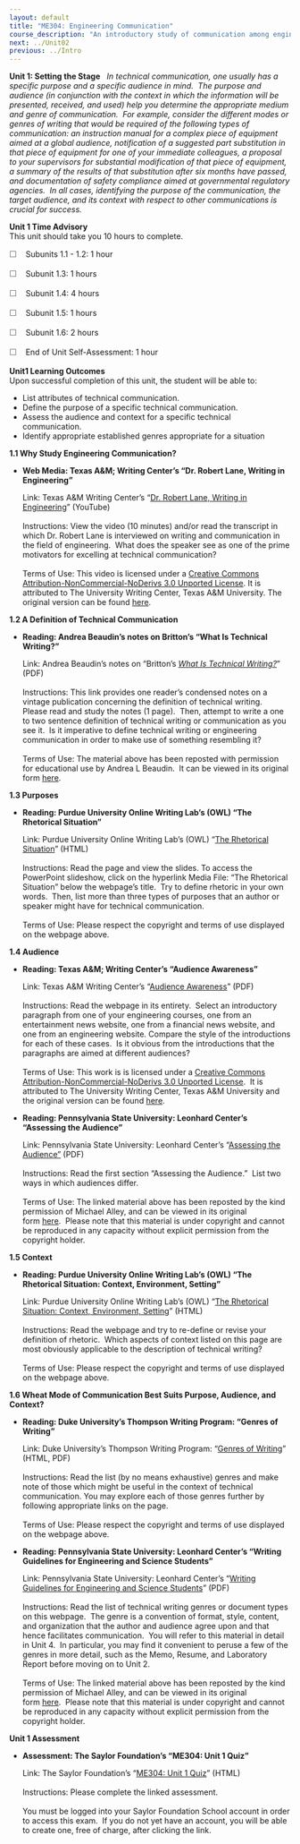 ```yaml
---
layout: default
title: "ME304: Engineering Communication"
course_description: "An introductory study of communication among engineers, with particular attention to the rules of grammar and punctuation, the typical formats for letters, reports, and proposals, tools for collaborative writing, plagiarism and intellectual property, and writing a laboratory report."
next: ../Unit02
previous: ../Intro
---
```

**Unit 1: Setting the Stage** <span id="1"></span> 
*In technical communication, one usually has a specific purpose and a
specific audience in mind.  The purpose and audience (in conjunction
with the context in which the information will be presented, received,
and used) help you determine the appropriate medium and genre of
communication.  For example, consider the different modes or genres of
writing that would be required of the following types of communication:
an instruction manual for a complex piece of equipment aimed at a global
audience, notification of a suggested part substitution in that piece of
equipment for one of your immediate colleagues, a proposal to your
supervisors for substantial modification of that piece of equipment, a
summary of the results of that substitution after six months have
passed, and documentation of safety compliance aimed at governmental
regulatory agencies.  In all cases, identifying the purpose of the
communication, the target audience, and its context with respect to
other communications is crucial for success.*

**Unit 1 Time Advisory**  
This unit should take you 10 hours to complete.  
  
 <span
style="color: rgb(85, 85, 85); font-family: 'Myriad Pro', 'Gill Sans', 'Gill Sans MT', Calibri, sans-serif; font-size: 14.545454025268555px; line-height: 21px; -webkit-text-size-adjust: none;">☐
   </span>Subunits 1.1 - 1.2: 1 hour  
  
 <span
style="color: rgb(85, 85, 85); font-family: 'Myriad Pro', 'Gill Sans', 'Gill Sans MT', Calibri, sans-serif; font-size: 14.545454025268555px; line-height: 21px; -webkit-text-size-adjust: none;">☐
   </span>Subunit 1.3: 1 hours  
  
 <span
style="color: rgb(85, 85, 85); font-family: 'Myriad Pro', 'Gill Sans', 'Gill Sans MT', Calibri, sans-serif; font-size: 14.545454025268555px; line-height: 21px; -webkit-text-size-adjust: none;">☐
   </span>Subunit 1.4: 4 hours  
  
 <span
style="color: rgb(85, 85, 85); font-family: 'Myriad Pro', 'Gill Sans', 'Gill Sans MT', Calibri, sans-serif; font-size: 14.545454025268555px; line-height: 21px; -webkit-text-size-adjust: none;">☐
   </span>Subunit 1.5: 1 hours  
  
 <span
style="color: rgb(85, 85, 85); font-family: 'Myriad Pro', 'Gill Sans', 'Gill Sans MT', Calibri, sans-serif; font-size: 14.545454025268555px; line-height: 21px; -webkit-text-size-adjust: none;">☐
   </span>Subunit 1.6: 2 hours  
  
 <span
style="color: rgb(85, 85, 85); font-family: 'Myriad Pro', 'Gill Sans', 'Gill Sans MT', Calibri, sans-serif; font-size: 14.545454025268555px; line-height: 21px; -webkit-text-size-adjust: none;">☐
   </span>End of Unit Self-Assessment: 1 hour

**Unit1 Learning Outcomes**  
Upon successful completion of this unit, the student will be able to:
-   List attributes of technical communication.
-   Define the purpose of a specific technical communication.
-   Assess the audience and context for a specific technical
    communication.
-   Identify appropriate established genres appropriate for a situation

**1.1 Why Study Engineering Communication?** <span id="1.1"></span> 
-   **Web Media: Texas A&M; Writing Center’s “Dr. Robert Lane, Writing
    in Engineering”**

    Link: Texas A&M Writing Center’s “[Dr. Robert Lane, Writing in
    Engineering](http://www.youtube.com/watch?v=eNTBbvIq1C4)”
    (YouTube)  
        
     Instructions: View the video (10 minutes) and/or read the
    transcript in which Dr. Robert Lane is interviewed on writing and
    communication in the field of engineering.  What does the speaker
    see as one of the prime motivators for excelling at technical
    communication?  
        
     Terms of Use: This video is licensed under a [Creative Commons
    Attribution-NonCommercial-NoDerivs 3.0 Unported
    License](http://creativecommons.org/licenses/by-nc-nd/3.0/). It is
    attributed to The University Writing Center, Texas A&M University.
    The original version can be found
    [here](http://writingcenter.tamu.edu/2010/podcasts/write-right/dr-robert-lane-writing-in-engineering/).

**1.2 A Definition of Technical Communication** <span id="1.2"></span> 
-   **Reading: Andrea Beaudin’s notes on Britton’s “What Is Technical
    Writing?”**

    Link: Andrea Beaudin’s notes on “Britton’s [*What Is Technical
    Writing?*](https://resources.saylor.org/archived/wp-content/uploads/2011/07/ME304-1.2.pdf)”
    (PDF)  
        
     Instructions: This link provides one reader’s condensed notes on a
    vintage publication concerning the definition of technical writing. 
    Please read and study the notes (1 page).  Then, attempt to write a
    one to two sentence definition of technical writing or communication
    as you see it.  Is it imperative to define technical writing or
    engineering communication in order to make use of something
    resembling it?  
        
     Terms of Use: The material above has been reposted with permission
    for educational use by Andrea L Beaudin.  It can be viewed in its
    original
    form [here](http://www.abeaudin.com/index.php?option=com_content&view=article&id=32:britton-qwhat-is-technical-writingq&catid=7:annotated-bibliography&Itemid=5:).

**1.3 Purposes** <span id="1.3"></span> 
-   **Reading: Purdue University Online Writing Lab’s (OWL) “The
    Rhetorical Situation”**

    Link: Purdue University Online Writing Lab’s (OWL) “[The Rhetorical
    Situation](http://owl.english.purdue.edu/owl/resource/625/01/)”
    (HTML)  
        
     Instructions: Read the page and view the slides. To access the
    PowerPoint slideshow, click on the hyperlink Media File: “The
    Rhetorical Situation” below the webpage’s title.  Try to define
    rhetoric in your own words.  Then, list more than three types of
    purposes that an author or speaker might have for technical
    communication.  
        
     Terms of Use: Please respect the copyright and terms of use
    displayed on the webpage above.

**1.4 Audience** <span id="1.4"></span> 
-   **Reading: Texas A&M; Writing Center’s “Audience Awareness”**

    Link: Texas A&M Writing Center’s “[Audience
    Awareness](http://writingcenter.tamu.edu/2005/composing-process/brainstorming-prewriting/audience-analysis/)”
    (PDF)  
        
     Instructions: Read the webpage in its entirety.  Select an
    introductory paragraph from one of your engineering courses, one
    from an entertainment news website, one from a financial news
    website, and one from an engineering website. Compare the style of
    the introductions for each of these cases.  Is it obvious from the
    introductions that the paragraphs are aimed at different
    audiences?  
        
     Terms of Use: This work is is licensed under a [Creative Commons
    Attribution-NonCommercial-NoDerivs 3.0 Unported
    License](http://creativecommons.org/licenses/by-nc-nd/3.0/).  It is
    attributed to The University Writing Center, Texas A&M University
    and the original version can be found
    [here](http://writingcenter.tamu.edu/2005/composing-process/brainstorming-prewriting/audience-analysis/).

-   **Reading: Pennsylvania State University: Leonhard Center’s
    “Assessing the Audience”**

    Link: Pennsylvania State University: Leonhard Center’s “[Assessing
    the
    Audience”](https://resources.saylor.org/archived/wp-content/uploads/2011/07/ME304-1.41.pdf)
    (PDF)  
        
     Instructions: Read the first section “Assessing the Audience.” 
    List two ways in which audiences differ.  
        
     Terms of Use: The linked material above has been reposted by the
    kind permission of Michael Alley, and can be viewed in its original
    form [here](http://www.writing.engr.psu.edu/workbooks/intro.html).  Please
    note that this material is under copyright and cannot be reproduced
    in any capacity without explicit permission from the copyright
    holder. 

**1.5 Context** <span id="1.5"></span> 
-   **Reading: Purdue University Online Writing Lab’s (OWL) “The
    Rhetorical Situation: Context, Environment, Setting”**

    Link: Purdue University Online Writing Lab’s (OWL) “[The Rhetorical
    Situation: Context, Environment,
    Setting](http://owl.english.purdue.edu/owl/resource/625/03/)”
    (HTML)  
        
     Instructions: Read the webpage and try to re-define or revise your
    definition of rhetoric.  Which aspects of context listed on this
    page are most obviously applicable to the description of technical
    writing?  
        
     Terms of Use: Please respect the copyright and terms of use
    displayed on the webpage above.

**1.6 Wheat Mode of Communication Best Suits Purpose, Audience, and
Context?** <span id="1.6"></span> 
-   **Reading: Duke University’s Thompson Writing Program: “Genres of
    Writing”**

    Link: Duke University’s Thompson Writing Program: “[Genres of
    Writing](http://twp.duke.edu/writing-studio/resources/genres-of-writing)”
    (HTML, PDF)  
        
     Instructions: Read the list (by no means exhaustive) genres and
    make note of those which might be useful in the context of technical
    communication. You may explore each of those genres further by
    following appropriate links on the page.  
        
     Terms of Use: Please respect the copyright and terms of use
    displayed on the webpage above.

-   **Reading: Pennsylvania State University: Leonhard Center’s “Writing
    Guidelines for Engineering and Science Students”**

    Link: Pennsylvania State University: Leonhard Center’s “[Writing
    Guidelines for Engineering and Science
    Students](https://resources.saylor.org/archived/wp-content/uploads/2011/07/ME304-1.6.pdf)”
    (PDF)  
        
     Instructions: Read the list of technical writing genres or document
    types on this webpage.  The genre is a convention of format, style,
    content, and organization that the author and audience agree upon
    and that hence facilitates communication.  You will refer to this
    material in detail in Unit 4.  In particular, you may find it
    convenient to peruse a few of the genres in more detail, such as the
    Memo, Resume, and Laboratory Report before moving on to Unit 2.   
        
     Terms of Use: The linked material above has been reposted by the
    kind permission of Michael Alley, and can be viewed in its original
    form [here](http://www.writing.engr.psu.edu/index.html).  Please
    note that this material is under copyright and cannot be reproduced
    in any capacity without explicit permission from the copyright
    holder. 

**Unit 1 Assessment** <span id="1.7"></span> 
-   **Assessment: The Saylor Foundation’s “ME304: Unit 1 Quiz”**

    Link: The Saylor Foundation’s “[ME304: Unit 1
    Quiz](http://school.saylor.org/mod/quiz/view.php?id=911)” (HTML)  
        
     Instructions: Please complete the linked assessment.  
        
     You must be logged into your Saylor Foundation School account in
    order to access this exam.  If you do not yet have an account, you
    will be able to create one, free of charge, after clicking the
    link. 


